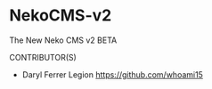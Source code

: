 # NekoCMS-v2
The New Neko CMS v2 BETA

CONTRIBUTOR(S)

- Daryl Ferrer Legion
https://github.com/whoami15

